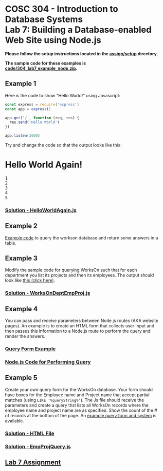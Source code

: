 # COSC 304 - Introduction to Database Systems<br>Lab 7: Building a Database-enabled Web Site using Node.js

**Please follow the setup instructions located in the [assign/setup](https://github.com/rlawrenc/cosc_304/tree/master/labs/lab7/nodejs/assign/setup) directory.**

**The sample code for these examples is [code/304_lab7_example_node.zip](https://github.com/rlawrenc/cosc_304/blob/master/labs/lab7/nodejs/code/304_lab7_example_node.zip).**

## Example 1

Here is the code to show "Hello World!" using Javascript:

```javascript
const express = require('express')
const app = express()

app.get('/', function (req, res) {
  res.send('Hello World')
})

app.listen(3000)
```

Try and change the code so that the output looks like this:

# Hello World Again!

<pre>
1
2
3
4
5
</pre>

### [Solution - HelloWorldAgain.js](https://github.com/rlawrenc/cosc_304/blob/master/labs/lab7/nodejs/code/HelloWorldAgain.js)

## Example 2

[Example code](https://github.com/rlawrenc/cosc_304/blob/master/labs/lab7/nodejs/code/QuerySQLServer.js) to query the workson database and return some answers in a table.

## Example 3

Modify the sample code for querying WorksOn such that for each department you list its projects and then its employees.  The output should look like <a href="http://cosc304.ok.ubc.ca/rlawrenc/Lab7/WorksOnDeptEmpProj.php">this (click here)</a>.

### [Solution - WorksOnDeptEmpProj.js](https://github.com/rlawrenc/cosc_304/blob/master/labs/lab7/nodejs/code/WorksOnDeptEmpProj.js)


## Example 4

You can pass and receive parameters between Node.js routes (AKA website pages).  An example is to create an HTML form that collects user input and then passes this information to a Node.js route to perform the query and render the answers.

### [Query Form Example](https://github.com/rlawrenc/cosc_304/blob/master/labs/lab7/nodejs/code/sampleForm.js)

### [Node.js Code for Performing Query](https://github.com/rlawrenc/cosc_304/blob/master/labs/lab7/nodejs/code/EmpQuery.js)


## Example 5

Create your own query form for the WorksOn database. Your form should have boxes for the Employee name and Project name that accept partial matches (using `LIKE '%queryString%'`).  The Js file should receive the parameters and create a query that lists all WorksOn records where the employee name and project name are as specified.  Show the count of the # of records at the bottom of the page.  An [example query form and system](http://cosc304.ok.ubc.ca/rlawrenc/Lab7/WorksOnQuery.html) is available.

### [Solution - HTML File](https://github.com/rlawrenc/cosc_304/blob/master/labs/lab7/nodejs/code/WorksOnQuery.js)

### [Solution - EmpProjQuery.js](https://github.com/rlawrenc/cosc_304/blob/master/labs/lab7/nodejs/code/EmpProjQuery.js)

## [Lab 7 Assignment](https://github.com/rlawrenc/cosc_304/tree/master/labs/lab7/nodejs/assign)
